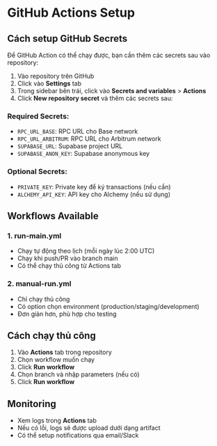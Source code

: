 # GitHub Actions Setup

## Cách setup GitHub Secrets

Để GitHub Action có thể chạy được, bạn cần thêm các secrets sau vào repository:

1. Vào repository trên GitHub
2. Click vào **Settings** tab
3. Trong sidebar bên trái, click vào **Secrets and variables** > **Actions**
4. Click **New repository secret** và thêm các secrets sau:

### Required Secrets:

- `RPC_URL_BASE`: RPC URL cho Base network
- `RPC_URL_ARBITRUM`: RPC URL cho Arbitrum network
- `SUPABASE_URL`: Supabase project URL
- `SUPABASE_ANON_KEY`: Supabase anonymous key

### Optional Secrets:

- `PRIVATE_KEY`: Private key để ký transactions (nếu cần)
- `ALCHEMY_API_KEY`: API key cho Alchemy (nếu sử dụng)

## Workflows Available

### 1. run-main.yml

- Chạy tự động theo lịch (mỗi ngày lúc 2:00 UTC)
- Chạy khi push/PR vào branch main
- Có thể chạy thủ công từ Actions tab

### 2. manual-run.yml

- Chỉ chạy thủ công
- Có option chọn environment (production/staging/development)
- Đơn giản hơn, phù hợp cho testing

## Cách chạy thủ công

1. Vào **Actions** tab trong repository
2. Chọn workflow muốn chạy
3. Click **Run workflow**
4. Chọn branch và nhập parameters (nếu có)
5. Click **Run workflow**

## Monitoring

- Xem logs trong **Actions** tab
- Nếu có lỗi, logs sẽ được upload dưới dạng artifact
- Có thể setup notifications qua email/Slack
